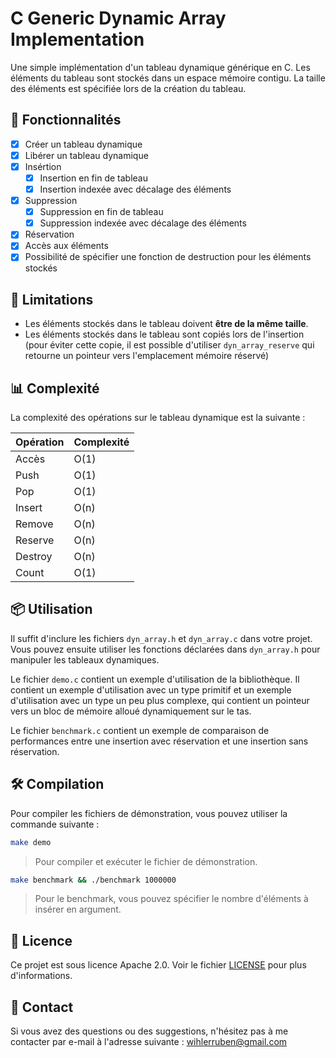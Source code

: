# C Generic Dynamic Array Implementation

Une simple implémentation d'un tableau dynamique générique en C. Les éléments du tableau sont stockés dans un espace mémoire contigu. La taille des éléments est spécifiée lors de la création du tableau.

## 🚀 Fonctionnalités

- [x] Créer un tableau dynamique
- [x] Libérer un tableau dynamique
- [x] Insértion
  - [x] Insertion en fin de tableau
  - [x] Insertion indexée avec décalage des éléments
- [x] Suppression
  - [x] Suppression en fin de tableau
  - [x] Suppression indexée avec décalage des éléments
- [x] Réservation
- [x] Accès aux éléments
- [x] Possibilité de spécifier une fonction de destruction pour les éléments stockés

## 🚧 Limitations

- Les éléments stockés dans le tableau doivent **être de la même taille**.
- Les éléments stockés dans le tableau sont copiés lors de l'insertion (pour éviter cette copie, il est possible d'utiliser `dyn_array_reserve` qui retourne un pointeur vers l'emplacement mémoire réservé)

## 📊 Complexité

La complexité des opérations sur le tableau dynamique est la suivante :

| Opération | Complexité |
| --------- | ---------- |
| Accès     | O(1)       |
| Push      | O(1)       |
| Pop       | O(1)       |
| Insert    | O(n)       |
| Remove    | O(n)       |
| Reserve   | O(n)       |
| Destroy   | O(n)       |
| Count     | O(1)       |

## 📦 Utilisation

Il suffit d'inclure les fichiers `dyn_array.h` et `dyn_array.c` dans votre projet. Vous pouvez ensuite utiliser les fonctions déclarées dans `dyn_array.h` pour manipuler les tableaux dynamiques.

Le fichier `demo.c` contient un exemple d'utilisation de la bibliothèque. Il contient un exemple d'utilisation avec un type primitif et un exemple d'utilisation avec un type un peu plus complexe, qui contient un pointeur vers un bloc de mémoire alloué dynamiquement sur le tas.

Le fichier `benchmark.c` contient un exemple de comparaison de performances entre une insertion avec réservation et une insertion sans réservation.

## 🛠️ Compilation

Pour compiler les fichiers de démonstration, vous pouvez utiliser la commande suivante :

```bash
make demo
```

> Pour compiler et exécuter le fichier de démonstration.

```bash
make benchmark && ./benchmark 1000000
```

> Pour le benchmark, vous pouvez spécifier le nombre d'éléments à insérer en argument.

## 📝 Licence

Ce projet est sous licence Apache 2.0. Voir le fichier [LICENSE](LICENSE) pour plus d'informations.

## 📧 Contact

Si vous avez des questions ou des suggestions, n'hésitez pas à me contacter par e-mail à l'adresse suivante : [wihlerruben@gmail.com](mailto:wihlerruben@gmail.com)

